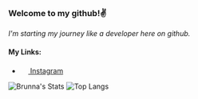### Welcome to my github!:v:
_I'm starting my journey like a developer here on github._

#### My Links:
* [<img src="https://cdn-icons-png.flaticon.com/512/2111/2111463.png" width="16"> Instagram][meu-insta]


[meu-insta]: https://www.instagram.com/Brunna.oliveira10/


![Brunna's Stats](https://github-readme-stats.vercel.app/api?username=Brunnabr&theme=graywhite&show_icons=true&hide_border=true&hide=prs,issues)
![Top Langs](https://github-readme-stats.vercel.app/api/top-langs/?username=Brunnabr&layout=compact&hide_border=true&theme=graywhite)

<!--
**Brunnabr/Brunnabr** is a ✨ _special_ ✨ repository because its `README.md` (this file) appears on your GitHub profile.

Here are some ideas to get you started:

- 🔭 I’m currently working on ...
- 🌱 I’m currently learning ...
- 👯 I’m looking to collaborate on ...
- 🤔 I’m looking for help with ...
- 💬 Ask me about ...
- 📫 How to reach me: ...
- 😄 Pronouns: ...
- ⚡ Fun fact: ...
-->
